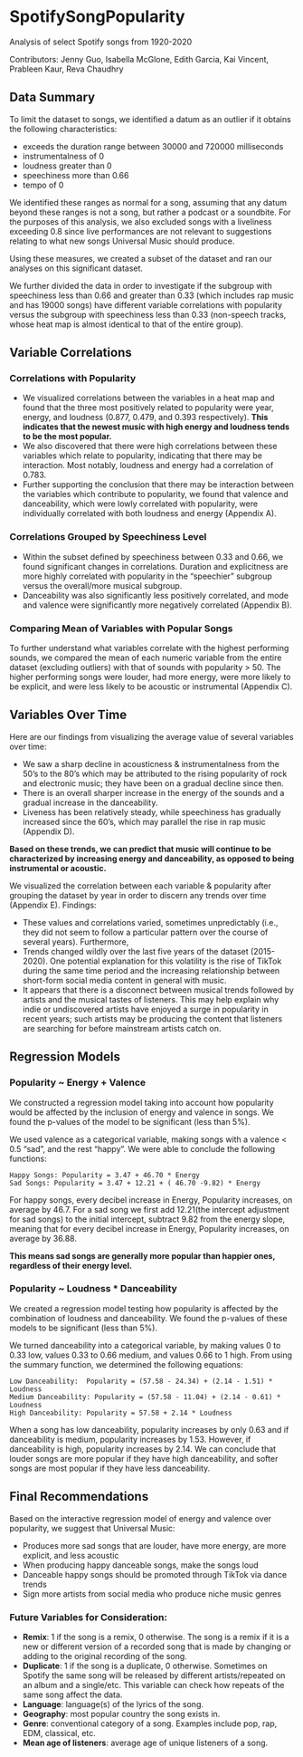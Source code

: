 # SpotifySongPopularity
Analysis of select Spotify songs from 1920-2020

Contributors: Jenny Guo, Isabella McGlone, Edith Garcia, Kai Vincent, Prableen Kaur, Reva Chaudhry

## Data Summary
To limit the dataset to songs, we identified a datum as an outlier if it obtains the following characteristics:
- exceeds the duration range between 30000 and 720000 milliseconds
- instrumentalness of 0
- loudness greater than 0
- speechiness more than 0.66
- tempo of 0

We identified these ranges as normal for a song, assuming that any datum beyond these ranges is not a song, but rather a podcast or a soundbite.
For the purposes of this analysis, we also excluded songs with a liveliness exceeding 0.8 since live performances are not relevant to suggestions relating to what new songs Universal Music should produce.

Using these measures, we created a subset of the dataset and ran our analyses on this significant dataset.

We further divided the data in order to investigate if the subgroup with speechiness less than 0.66 and greater than 0.33 (which includes rap music and has 19000 songs) have different variable correlations with popularity versus the subgroup with speechiness less than 0.33 (non-speech tracks, whose heat map is almost identical to that of the entire group).

## Variable Correlations
### Correlations with Popularity
- We visualized correlations between the variables in a heat map and found that the three most positively related to popularity were year, energy, and loudness (0.877, 0.479, and 0.393 respectively). **This indicates that the newest music with high energy and loudness tends to be the most popular.**
- We also discovered that there were high correlations between these variables which relate to popularity, indicating that there may be interaction. Most notably, loudness and energy had a correlation of 0.783.
- Further supporting the conclusion that there may be interaction between the variables which contribute to popularity, we found that valence and danceability, which were lowly correlated with popularity,  were individually correlated with both loudness and energy (Appendix A).

### Correlations Grouped by Speechiness Level
- Within the subset defined by speechiness between 0.33 and 0.66, we found significant changes in correlations. Duration and explicitness are more highly correlated with popularity in the “speechier” subgroup versus the overall/more musical subgroup.
- Danceability was also significantly less positively correlated, and mode and valence were significantly more negatively correlated (Appendix B).

### Comparing Mean of Variables with Popular Songs
To further understand what variables correlate with the highest performing sounds, we compared the mean of each numeric variable from the entire dataset (excluding outliers) with that of sounds with popularity > 50. 
The higher performing songs were louder, had more energy, were more likely to be explicit, and were less likely to be acoustic or instrumental (Appendix C).

## Variables Over Time
Here are our findings from visualizing the average value of several variables over time:
- We saw a sharp decline in acousticness & instrumentalness from the 50’s to the 80’s which may be attributed to the rising popularity of rock and electronic music; they have been on a gradual decline since then.
- There is an overall sharper increase in the energy of the sounds and a gradual increase in the danceability.
- Liveness has been relatively steady, while speechiness has gradually increased since the 60’s, which may parallel the rise in rap music (Appendix D). 

**Based on these trends, we can predict that music will continue to be characterized by increasing energy and danceability, as opposed to being instrumental or acoustic.**

We visualized the correlation between each variable & popularity after grouping the dataset by year in order to discern any trends over time (Appendix E).
Findings:
- These values and correlations varied, sometimes unpredictably (i.e., they did not seem to follow a particular pattern over the course of several years). Furthermore,
- Trends changed wildly over the last five years of the dataset (2015-2020). One potential explanation for this volatility is the rise of TikTok during the same time period and the increasing relationship between short-form social media content in general with music.
- It appears that there is a disconnect between musical trends followed by artists and the musical tastes of listeners. This may help explain why indie or undiscovered artists have enjoyed a surge in popularity in recent years; such artists may be producing the content that listeners are searching for before mainstream artists catch on.

## Regression Models
### Popularity ~ Energy + Valence
We constructed a regression model taking into account how popularity would be affected by the inclusion of energy and valence in songs. We found the p-values of the model to be significant (less than 5%).

We used valence as a categorical variable, making songs with a valence < 0.5 “sad”, and the rest “happy”. We were able to conclude the following functions:

    Happy Songs: Popularity = 3.47 + 46.70 * Energy
    Sad Songs: Popularity = 3.47 + 12.21 + ( 46.70 -9.82) * Energy
  
For happy songs, every decibel increase in Energy, Popularity increases, on average by 46.7. For a sad song we first add 12.21(the intercept adjustment for sad songs) to the initial intercept, subtract 9.82 from the energy slope, meaning that for every decibel increase in Energy, Popularity increases, on average by 36.88. 

**This means sad songs are generally more popular than happier ones, regardless of their energy level.**

### Popularity ~ Loudness * Danceability
We created a regression model testing how popularity is affected by the combination of loudness and danceability. We found the p-values of these models to be significant (less than 5%).

We turned danceability into a categorical variable, by making values 0 to 0.33 low, values 0.33 to 0.66 medium, and values 0.66 to 1 high. From using the summary function, we determined the following equations:

    Low Danceability:  Popularity = (57.58 - 24.34) + (2.14 - 1.51) * Loudness 
    Medium Danceability: Popularity = (57.58 - 11.04) + (2.14 - 0.61) * Loudness
    High Danceability: Popularity = 57.58 + 2.14 * Loudness

When a song has low danceability, popularity increases by only 0.63 and if danceability is medium, popularity increases by 1.53. However, if danceability is high, popularity increases by 2.14. We can conclude that louder songs are more popular if they have high danceability, and softer songs are most popular if they have less danceability.

## Final Recommendations
Based on the interactive regression model of energy and valence over popularity, we suggest that Universal Music:
- Produces more sad songs that are louder, have more energy, are more explicit, and less acoustic
- When producing happy danceable songs, make the songs loud
- Danceable happy songs should be promoted through TikTok via dance trends
- Sign more artists from social media who produce niche music genres

### Future Variables for Consideration:
- **Remix**: 1 if the song is a remix, 0 otherwise. The song is a remix if it is a new or different version of a recorded song that is made by changing or adding to the original recording of the song.
- **Duplicate**: 1 if the song is a duplicate, 0 otherwise. Sometimes on Spotify the same song will be released by different artists/repeated on an album and a single/etc. This variable can check how repeats of the same song affect the data.
- **Language**: language(s) of the lyrics of the song.
- **Geography**: most popular country the song exists in.
- **Genre**: conventional category of a song. Examples include pop, rap, EDM, classical, etc.
- **Mean age of listeners**: average age of unique listeners of a song.
